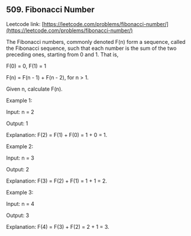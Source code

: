 ## 509. Fibonacci Number

Leetcode link: [https://leetcode.com/problems/fibonacci-number/](https://leetcode.com/problems/fibonacci-number/)

The Fibonacci numbers, commonly denoted F(n) form a sequence, called the Fibonacci sequence, such that each number is the sum of the two preceding ones, starting from 0 and 1. That is,

F(0) = 0, F(1) = 1

F(n) = F(n - 1) + F(n - 2), for n > 1.

Given n, calculate F(n).

 


Example 1:

Input: n = 2

Output: 1

Explanation: F(2) = F(1) + F(0) = 1 + 0 = 1.

Example 2:

Input: n = 3

Output: 2

Explanation: F(3) = F(2) + F(1) = 1 + 1 = 2.

Example 3:

Input: n = 4

Output: 3

Explanation: F(4) = F(3) + F(2) = 2 + 1 = 3.
